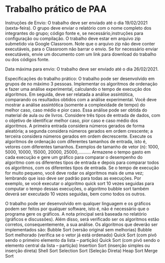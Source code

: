 # Trabalho prático de PAA

Instruções de Envio:
O trabalho deve ser enviado até o dia 19/02/2021 (sexta-feira). 
O grupo deve enviar o relatório com o nome completo dos integrantes do grupo; código fonte e, se necessário,instruções para configuração ou compilação. O trabalho deve estar em arquivo zip submetido via Google Classroom. Note que o arquivo zip não deve conter executáveis, para o Classroom não barrar o envio. Se for necessário enviar executáveis, envie um documento com um link para download do trabalho ou dos códigos fonte.

Data máxima para envio:
O trabalho deve ser enviado até o dia 26/02/2021.

Especificações do trabalho prático:
O trabalho pode ser desenvolvido em grupos de no máximo 3 pessoas.
Implementar os algoritmos de ordenação e fazer uma análise experimental, calculando o tempo de execução dos algoritmos. Em seguida, deve ser relatada a análise assintótica,
comparando os resultados obtidos com a análise experimental. Você deve mostrar a análise assintótica (somente a complexidade de tempo) do melhor caso, caso médio e pior caso. Essa análise pode ser obtida do material de aula ou de livros.
Considere três tipos de entrada de dados, com o objetivo de identificar melhor caso, pior caso e caso médio dos algoritmos. A primeira entrada considera números gerados de forma aleatória; a segunda considera números gerados em ordem crescente; a terceira
considera números gerados em ordem decrescente.
Execute os algoritmos de ordenação com diferentes tamanhos de entrada, isto é, vetores com diferentes tamanhos. Exemplos de tamanho de vetor (n): 1000, 5000, 10000, 15000,
20000, 25000,..........
Armazene o tempo gasto em cada execução e gere um gráfico para comparar o desempenho do algoritmo com os diferentes tipos de entrada e depois para comparar todos os algoritmos, com os diferentes tipos de entrada.
Se o tempo de execução for muito pequeno, você deve rodar os algoritmos mais de uma vez;
lembrando que isso deve ser padrão para todas as execuções. 
Por exemplo, se você executar o algoritmo quick sort 10 vezes seguidas para computar o tempo dessas execuções, o algoritmo bubble sort também deverá ser executado 10 vezes seguidas, bem como todos os outros.

O trabalho pode ser desenvolvido em qualquer linguagem e os gráficos podem ser feitos por qualquer software, isto é, não é necessário que o programa gere os gráficos.
A nota principal será baseada no relatório (gráficos e discussões). Além disso, será verificado ser os algoritmos estão corretos, consequentemente, a sua análise.
Os algoritmos que deverão ser implementados são:
Bubble Sort (versão original sem melhorias)
Bubble Sort melhorado (verifica se o vetor já está ordenado)
Quick Sort (com pivô sendo o primeiro elemento da lista – partição)
Quick Sort (com pivô sendo o elemento central da lista – partição)
Insertion Sort (inserção simples ou inserção direta)
Shell Sort
Selection Sort (Seleção Direta)
Heap Sort
Merge Sort
